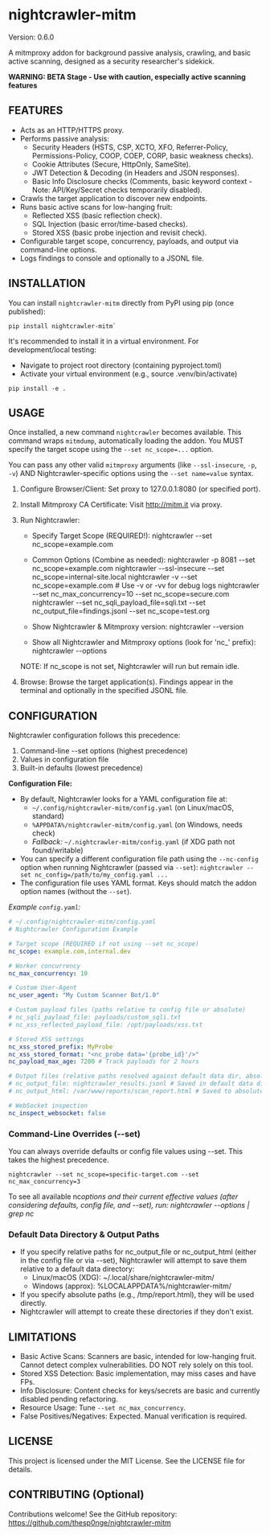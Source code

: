 # nightcrawler-mitm

Version: 0.6.0

A mitmproxy addon for background passive analysis, crawling, and basic active
scanning, designed as a security researcher's sidekick.

**WARNING: BETA Stage - Use with caution, especially active scanning features**

## FEATURES

- Acts as an HTTP/HTTPS proxy.
- Performs passive analysis:
  - Security Headers (HSTS, CSP, XCTO, XFO, Referrer-Policy, Permissions-Policy,
    COOP, COEP, CORP, basic weakness checks).
  - Cookie Attributes (Secure, HttpOnly, SameSite).
  - JWT Detection & Decoding (in Headers and JSON responses).
  - Basic Info Disclosure checks (Comments, basic keyword context - Note:
    API/Key/Secret checks temporarily disabled).
- Crawls the target application to discover new endpoints.
- Runs basic active scans for low-hanging fruit:
  - Reflected XSS (basic reflection check).
  - SQL Injection (basic error/time-based checks).
  - Stored XSS (basic probe injection and revisit check).
- Configurable target scope, concurrency, payloads, and output via command-line
  options.
- Logs findings to console and optionally to a JSONL file.

## INSTALLATION

You can install `nightcrawler-mitm` directly from PyPI using pip (once
published):

```
pip install nightcrawler-mitm`
```

It's recommended to install it in a virtual environment. For development/local
testing:

- Navigate to project root directory (containing pyproject.toml)
- Activate your virtual environment (e.g., source .venv/bin/activate)

```
pip install -e .
```

## USAGE

Once installed, a new command `nightcrawler` becomes available. This command
wraps `mitmdump`, automatically loading the addon. You MUST specify the target
scope using the `--set nc_scope=...` option.

You can pass any other valid `mitmproxy` arguments (like `--ssl-insecure`, `-p`,
`-v`) AND Nightcrawler-specific options using the `--set name=value` syntax.

1. Configure Browser/Client: Set proxy to 127.0.0.1:8080 (or specified port).
2. Install Mitmproxy CA Certificate: Visit <http://mitm.it> via proxy.
3. Run Nightcrawler:

   - Specify Target Scope (REQUIRED!): nightcrawler --set nc_scope=example.com

   - Common Options (Combine as needed): nightcrawler -p 8081 --set
     nc_scope=example.com nightcrawler --ssl-insecure --set
     nc_scope=internal-site.local nightcrawler -v --set nc_scope=example.com #
     Use -v or -vv for debug logs nightcrawler --set nc_max_concurrency=10 --set
     nc_scope=secure.com nightcrawler --set nc_sqli_payload_file=sqli.txt --set
     nc_output_file=findings.jsonl --set nc_scope=test.org

   - Show Nightcrawler & Mitmproxy version: nightcrawler --version

   - Show all Nightcrawler and Mitmproxy options (look for 'nc\_' prefix):
     nightcrawler --options

   NOTE: If nc_scope is not set, Nightcrawler will run but remain idle.

4. Browse: Browse the target application(s). Findings appear in the terminal and
   optionally in the specified JSONL file.

## CONFIGURATION

Nightcrawler configuration follows this precedence:

1. Command-line --set options (highest precedence)
2. Values in configuration file
3. Built-in defaults (lowest precedence)

**Configuration File:**

- By default, Nightcrawler looks for a YAML configuration file at:
  - `~/.config/nightcrawler-mitm/config.yaml` (on Linux/macOS, standard)
  - `%APPDATA%/nightcrawler-mitm/config.yaml` (on Windows, needs check)
  - _Fallback:_ `~/.nightcrawler-mitm/config.yaml` (if XDG path not
    found/writable)
- You can specify a different configuration file path using the `--nc-config`
  option when running Nightcrawler (passed via `--set`):
  `nightcrawler --set nc_config=/path/to/my_config.yaml ...`
- The configuration file uses YAML format. Keys should match the addon option
  names (without the `--set`).

_Example `config.yaml`:_

```yaml
# ~/.config/nightcrawler-mitm/config.yaml
# Nightcrawler Configuration Example

# Target scope (REQUIRED if not using --set nc_scope)
nc_scope: example.com,internal.dev

# Worker concurrency
nc_max_concurrency: 10

# Custom User-Agent
nc_user_agent: "My Custom Scanner Bot/1.0"

# Custom payload files (paths relative to config file or absolute)
# nc_sqli_payload_file: payloads/custom_sqli.txt
# nc_xss_reflected_payload_file: /opt/payloads/xss.txt

# Stored XSS settings
nc_xss_stored_prefix: MyProbe
nc_xss_stored_format: "<nc_probe data='{probe_id}'/>"
nc_payload_max_age: 7200 # Track payloads for 2 hours

# Output files (relative paths resolved against default data dir, absolute paths used as is)
# nc_output_file: nightcrawler_results.jsonl # Saved in default data dir
# nc_output_html: /var/www/reports/scan_report.html # Saved to absolute path

# WebSocket inspection
nc_inspect_websocket: false
```

### Command-Line Overrides (--set)

You can always override defaults or config file values using --set. This takes
the highest precedence.

```
nightcrawler --set nc_scope=specific-target.com --set nc_max_concurrency=3
```

To see all available nc*options and their current effective values (after
considering defaults, config file, and --set), run: nightcrawler --options |
grep nc*

### Default Data Directory & Output Paths

- If you specify relative paths for nc_output_file or nc_output_html (either in
  the config file or via --set), Nightcrawler will attempt to save them relative
  to a default data directory:
  - Linux/macOS (XDG): ~/.local/share/nightcrawler-mitm/
  - Windows (approx): %LOCALAPPDATA%/nightcrawler-mitm/
- If you specify absolute paths (e.g., /tmp/report.html), they will be used
  directly.
- Nightcrawler will attempt to create these directories if they don't exist.

## LIMITATIONS

- Basic Active Scans: Scanners are basic, intended for low-hanging fruit. Cannot
  detect complex vulnerabilities. DO NOT rely solely on this tool.
- Stored XSS Detection: Basic implementation, may miss cases and have FPs.
- Info Disclosure: Content checks for keys/secrets are basic and currently
  disabled pending refactoring.
- Resource Usage: Tune `--set nc_max_concurrency`.
- False Positives/Negatives: Expected. Manual verification is required.

## LICENSE

This project is licensed under the MIT License. See the LICENSE file for
details.

## CONTRIBUTING (Optional)

Contributions welcome! See the GitHub repository:
<https://github.com/thesp0nge/nightcrawler-mitm>

```

```
